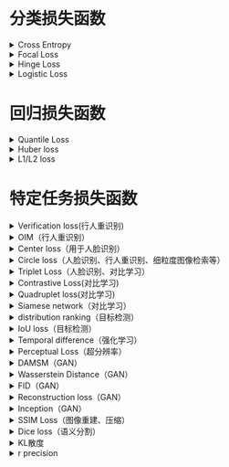 # 分类损失函数
<details>
  <summary>Cross Entropy</summary>
  <h2>1. 损失函数介绍</h2>
    <br />交叉熵（Cross Entropy）是Shannon信息论中一个重要概念，主要用于度量两个概率分布间的差异性信息。
    <br />交叉熵损失函数用于度量实际输出（概率）与期望输出（概率）的距离，也就是交叉熵的值越小，两个概率分布就越接近。
    <br />交叉熵函数常用于分类(classification)。
  <h2>2. 表达式</h2>
    <br />Cross Entropy Loss 定义如下:
    <br /><img src = "figures/CELoss.png" width = "50%">
  <h2>3. 代码实现</h2>
    <br />Cross Entropy Loss的Python代码
    <pre>
    
    def cross_entropy(a, y):
        return np.sum(np.nan_to_num(-y*np.log(a)-(1-y)*np.log(1-a)))

    # tensorflow version
    loss = tf.reduce_mean(-tf.reduce_sum(y_*tf.log(y), reduction_indices=[1]))

    # numpy version
    loss = np.mean(-np.sum(y_*np.log(y), axis=1))</pre>
</details>

<details>
  <summary>Focal Loss</summary>
  <h2>1. 损失函数介绍</h2>
    <br /> Focal Loss是用于分类问题的带参损失函数, 当前object detection算法：
    <br /> 1. two-stage detector: Faster-RCNN为代表，需要region proposal的算法，由于RPN需要对object进行两次过滤(2-stage)，准确率较高但速度慢
    <br /> 2. one-stage detector: YOLO为代表，速度快准确率不高
    <br /> Focal loss 的目的是让one-stage在维持速度的前提下达到two-stage准确率。作者认为one-stage准确率不佳的核心原因：样本类别不均衡。Focal Loss采用调制因子来减少易分类样本的权重，从而使得模型在训练时更专注于难分类的样本。
  <h2>2. 表达式</h2>
    <br />focal Loss 定义如下:
    <br /><img src = "figures/focal_loss.png" width = "50%">
  <h2>3. 代码实现</h2>
    <br />Focal损失函数的Python代码
    <pre>
       class FocalLoss(nn.Module):
          def __init__(self, gamma=0,alpha=1):
              super(FocalLoss, self).__init__()
              self.gamma = gamma
              self.ce = nn.CrossEntropyLoss()
              self.alpha=alpha
          def forward(self, input, target):
              logp = self.ce(input, target)
              p = torch.exp(-logp)
              loss = (1 - p) ** self.gamma * logp
              loss = self.alpha*loss
              return loss.mean()</pre>
</details>

<details>
  <summary>Hinge Loss</summary>
  <h2>1. 损失函数介绍</h2>
    <br /> 用于2分类问题的不带参损失函数，标签值y的取值+1/-1, 预测值y'∈R, 该二分类问题的目标函数的要求：当y大于等于+1或者小于等于-1时，都是分类器确定的分类结果，此时的损失函数loss为0；而当预测值y'∈(−1,1)时，分类器对分类结果不确定，loss不为0。显然，当y'=0时，loss达到最大值重，从而使得模型在训练时更专注于难分类的样本。
  <h2>2. 表达式</h2>
    <br />Hinge Loss 定义如下:
    <br /><img src = "figures/hinge_loss.png" width = "50%">
  <h2>3. 代码实现</h2>
    <br />Hinge损失函数的Python代码
    <pre>
       loss = max(0, 1-target*prediction)</pre>
</details>

<details>
  <summary>Logistic Loss</summary>
  <h2>1. 损失函数介绍</h2>
    <br /> 用于二分类问题的损失函数
  <h2>2. 表达式</h2>
    <br />Logistic Loss 定义如下:
    <br /><img src = "figures/Logistic_loss.png" width = "50%">
  <h2>3. 代码实现</h2>
    <br />Logistic损失函数的Python代码
    <pre>
       loss = 1 / (1 + torch.exp(-x))</pre>
</details>

# 回归损失函数
<details>
  <summary>Quantile Loss</summary>
  <h2>1. 损失函数介绍</h2>
    <br /> 分位数回归 Quantile Regression 是一类在实际应用中非常有用的回归算法，通常的回归算法是拟合目标值的期望或者中位数，而分位数回归可以通过给定不同的分位点，拟合目标值的不同分位数。
    <br /> 分位数回归是通过使用分位数损失 Quantile Loss 来实现这一点的，分位数损失形式如下，式中的 r 分位数系数。
    <br /><img src = "figures/quantile loss.png" width = "50%">
  <h2>2. 代码实现</h2>
    <br />https://gist.github.com/borgwang/4313e9375ef233c3b812f9f80f1af2bb
</details>

<details>
  <summary>Huber loss</summary>
  <h2>1. 损失函数介绍</h2>
    <br /> Huber Loss 是一个用于回归问题的带参损失函数, 优点是能增强平方误差损失函数(MSE, mean square error)对离群点的鲁棒性。
    <br /> 当预测偏差小于 δ 时，它采用平方误差,当预测偏差大于 δ 时，采用的线性误差。
    <br /> 相比于最小二乘的线性回归，HuberLoss降低了对离群点的惩罚程度，所以 HuberLoss 是一种常用的鲁棒的回归损失函数。
  <h2>2. 表达式</h2>
    <br />Huber Loss 定义如下:
    <br /><img src = "figures/Huber Loss.png" width = "50%">
  <h2>3. 代码实现</h2>
    <br />Huber损失函数的Python代码
    <pre># huber 损失
def huber(true, pred, delta):
    loss = np.where(np.abs(true-pred) < delta , 0.5*((true-pred)**2), delta*np.abs(true - pred) - 0.5*(delta**2))
    return np.sum(loss)</pre>
</details>

<details>
  <summary>L1/L2 loss</summary>
  <h2>1. L1-norm loss function</h2>
    <br /><img src = "figures/L1.png" width = "100%">
  <h2>2. L2-norm loss function</h2>
    <br /><img src = "figures/L2.png" width = "100%">
  <h2>3. L1和L2 损失函数区别</h2>
    <br />L2损失函数是最最常用的损失函数，在回归问题中，也就是我们耳熟能详的最小二乘法。并且在满足高斯马尔可夫条件的时候，可以证明使用L2损失函数所得的参数具有无偏性和有效性。
    <br />但是，L1损失函数也有其自己的优点，下面我们对两个损失函数进行比较。
    <br /><img src = "figures/L1L2.png" width = "100%"> 
    <br />稳健性:
    <br />L1损失函数稳健性强是它最大的优点。面对误差较大的观测，L1损失函数不容易受到它的影响。这是因为:L1损失函数增加的只是一个误差，而L2损失函数增加的是误差的平方。当误差较大时，使用L2损失函数，我们需要更大程度的调整模型以适应这个观测，所以L2损失函数没有L1损失函数那么稳定。
    <br />那么，当我们认为模型中可能存在异常值时，使用L1损失函数可能会更好；但是，当我们需要把误差较大的观测也纳入模型中时，使用L2损失函数更好一些。
    <br />解的稳定性:
    <br />首先，从求解效率上来说，L2损失函数处处可导，而L1损失函数在零点位置是不可导的，这就使得使用L2损失函数求解可以得到一个解析解，而L1损失函数则没有；
    <br />其次，当数据有一个微小的变化时，L1损失函数的变化更大，其解更加的不稳定。

  <h2>4. 代码实现</h2>
    <br />L1/L2 loss的Python代码
    <pre>
    import numpy as np
    #定义L1损失函数
    def L1_loss(y_true,y_pre): 
        return np.sum(np.abs(y_true-y_pre))
    #定义L2损失函数
    def L2_loss(y_true,y_pre):
        return np.sum(np.square(y_true-y_pre))</pre>
</details>

# 特定任务损失函数
<details>
  <summary>Verification loss(行人重识别)</summary>
  <h2>1. 损失函数介绍</h2>
    <br /> verification loss可以度量两个样本之间的关系。
  <h2>2. 表达式</h2>
    <br />定义\:每一对训练图片都有一个标签(same/not)，其中表示两张图片属于同一个行人(正样本对)，反之表示它们属于不同行人(负样本对)。一般情况下，通过fij=(fi-fj)^2得到差分特征fij，其中fi和fj是两个样本xi和xj的嵌入特征。 我们使用p(δij | fij )表示输入对(xi和xj)被识别为δij（0或1)的概率。
    <br /><img src = "figures/Verification_loss.png" width = "50%">
  <h2>3. 代码实现</h2>
    <br />Verification loss的Python代码
    <pre>
  def Verification(y,f):
    return -y*torch.log(p(y,f))-(1-y)*torch.log(1-p(y,f))
</details>

<details>
  <summary>OIM（行人重识别）</summary>
    <br /><img src = "figures/OIM.png" width = "100%">
</details>

<details>
  <summary>Center loss（用于人脸识别）</summary>
  <h2>1. 损失函数介绍</h2>
    <br />Center loss用于人脸识别，与softmax cross entropy loss一起使用。Center loss同时学习每个类的特征中心，并惩罚人脸特征与其对应的中心之间的距离。
    <br />Center loss可以尽可能增大类间距离和类内紧凑性，对于人脸识别非常重要。
  <h2>2. 表达式</h2>
    <br /><img src = "figures/center_loss_1.png" width = "25%">
    <br />类别中心在每个mini-batch中的更新量为
    <br /><img src = "figures/center_loss_2.png" width = "25%">
  <h2>3. 代码实现</h2>
    <pre>
    class CenterLoss(nn.Module):
        def __init__(self, num_classes, feat_dim):
            super(CenterLoss, self).__init__()
            self.num_classes = num_classes
            self.feat_dim = feat_dim
            self.centers = nn.Parameter(torch.randn(self.num_classes, self.feat_dim))
    
        def forward(self, x, labels):
            batch_size = x.size(0)
            distmat = torch.pow(x, 2).sum(dim=1, keepdim=True).expand(batch_size, self.num_classes) + \
                      torch.pow(self.centers, 2).sum(dim=1, keepdim=True).expand(self.num_classes, batch_size).t()
            distmat.addmm_(1, -2, x, self.centers.t())
            classes = torch.arange(self.num_classes).long()
            labels = labels.unsqueeze(1).expand(batch_size, self.num_classes)
            mask = labels.eq(classes.expand(batch_size, self.num_classes))
            dist = distmat * mask.float()
            loss = dist.sum() / batch_size
            return loss
	</pre>
</details>

<details>
  <summary>Circle loss（人脸识别、行人重识别、细粒度图像检索等）</summary>
  <h2>1. 损失函数介绍</h2>
    <br />Circle loss可以用于依赖特征学习的任务（人脸识别、行人重识别、细粒度图像检索等）。
    <br />深度特征学习有两种基本范式，分别是使用类标签和使用正负样本对标签进行学习。这两种学习方法之间并无本质区别，其目标都是最大化类内相似度（s_p）和最小化类间相似度（s_n），很多常用的损失函数都会将s_n和s_p组合成相似度对来优化，并试图减小s_n-s_p。
    <br />Circle loss旨在最大化类内相似度，最小化类间相似度：把所有的s_p和s_n两两配对，并减小在所有的相似性对上二者的差值，并通过两个线性因子控制对相似度的惩罚程度，实现更灵活的优化途径和更明确的优化目标。
    <h2>2. 表达式</h2>
    <br /><img src = "figures/circle_loss.png" width = "50%">
  <h2>3. 代码实现</h2>
    <pre>
    class CircleLoss(nn.Module):
        def __init__(self, m, gamma):
            super(CircleLoss, self).__init__()
            self.m = m
            self.gamma = gamma
            self.soft_plus = nn.Softplus()
    
        def forward(self, sp, sn):
            ap = torch.clamp_min(- sp.detach() + 1 + self.m, min=0.)
            an = torch.clamp_min(sn.detach() + self.m, min=0.)
            delta_p = 1 - self.m
            delta_n = self.m
            logit_p = - ap * (sp - delta_p) * self.gamma
            logit_n = an * (sn - delta_n) * self.gamma
            loss = self.soft_plus(torch.logsumexp(logit_n, dim=0) + torch.logsumexp(logit_p, dim=0))
            return loss
	</pre>
</details>

<details>
  <summary>Triplet Loss（人脸识别、对比学习）</summary>
  <h2>1. 损失函数介绍</h2>
    <br /> 回归问题损失函数，用于人脸识别，学习人脸的embedding, 相似的人脸对应的embedding在特征空间内相近，以此距离作人脸识别
  <h2>2. 表达式</h2>
    <br />Triplet Loss 定义如下:
    <br /> (a, p, n) a: anchor, p: positive sample, n: negetive sample
    <br /><img src = "figures/Triplet_loss.png" width = "50%">
  <h2>3. 代码实现</h2>
    <br />Triplet损失函数的Python代码
    <pre>
       triplet_loss = np.maximum(positive_dist - negative_dist + margin, 0.0)</pre>
</details>

<details>
  <summary>Contrastive Loss(对比学习)</summary>
  <h2>1. 损失函数介绍</h2>
    <br /> 对比学习的损失函数，使近似样本之间的距离越小越好。不近似样本之间的距离如果小于m，则通过互斥使其距离接近m。
  <h2>2. 表达式</h2>
    <br />Contrastive Loss 定义如下:
    <br /><img src = "figures/contrastive_loss.png" width = "50%">
  <h2>3. 代码实现</h2>
    <br />交叉损失函数的Python代码
    <pre>
  class ContrastiveLoss(torch.nn.Module):
    def __init__(self, margin=2.0):
        super(ContrastiveLoss, self).__init__()
        self.margin = margin
    def forward(self, output1, output2, label):
        euclidean_distance = F.pairwise_distance(output1, output2)
        loss_contrastive = torch.mean((1-label)*torch.pow(euclidean_distance, 2)\
          +(label)*torch.pow(torch.clamp(self.margin - euclidean_distance, min=0.0), 2))     
        return loss_contrastive</pre>
</details>
  
<details>
  <summary>Quadruplet loss(对比学习)</summary>
  <h2>1. 损失函数介绍</h2>
    <br /> 对比学习的损失函数，一部分就是正常的triplet loss，这部分loss能够让模型区分出正样本对和负样本对之间的相对距离。另一部分是正样本对和其他任意负样本对之前的相对距离。这一部分约束可以理解成最小的类间距离都要大于类内距离。
  <h2>2. 表达式</h2>
    <br />Quadruplet loss 定义如下:
    <br /><img src = "figures/Quadruplet_loss.png" width = "50%">
  <h2>3. 代码实现</h2>
    <br />Quadruplet loss函数的Python代码
    <pre>
  import tensorflow as tf
  def bh_quadruplet_loss(dists, labels):
    # Defines the "batch hard" quadruplet loss function.
    same_identity_mask = tf.equal(tf.expand_dims(labels, axis=1),tf.expand_dims(labels, axis=0))
    negative_mask = tf.logical_not(same_identity_mask)
    positive_mask = tf.logical_xor(same_identity_mask,tf.eye(tf.shape(labels)[0], dtype=tf.bool))
    different_mask = tf.logical_and(negative_mask,positive_mask )   #create the different probe of data
    furthest_positive = tf.reduce_max(dists * tf.cast(positive_mask, tf.float32), axis=1)
    closest_negative = tf.map_fn(lambda x: tf.reduce_min(tf.boolean_mask(x[0], x[1])),
                                 (dists, negative_mask), tf.float32)
    different_negative = tf.map_fn(lambda x: tf.reduce_min(tf.boolean_mask(x[0], x[1])),
                                 (dists, different_mask), tf.float32)
    diff = 2*furthest_positive - closest_negative-different_negative
    return tf.maximum(diff + TL_MARGIN, 0.0)
</details>
	
<details>
  <summary>Siamese network（对比学习）</summary>
  <h2>1. 损失函数介绍</h2>
    <br /> 孪生神经网络用来衡量两个输入的相似程度。孪生神经网络有两个输入（Input1 and Input2）,将两个输入feed进入两个神经网络（Network1 and Network2），这两个神经网络分别将输入映射到新的空间，形成输入在新的空间中的表示。通过Loss的计算，评价两个输入的相似度。
  <h2>2. 形式</h2>
    <br />标准的孪生网络是共享权值的:
    <br /><img src = "figures/Siamese_network.png" width = "50%">
    <br />伪孪生网络（pseudo-siamese network）是不共享权值的:
    <br /><img src = "figures/pseudo-siamese network.png" width = "50%">
  <h2>3. 损失函数的选择</h2>
    <br />siamese network的初衷是计算两个输入的相似度,。左右两个神经网络分别将输入转换成一个"向量"，在新的空间中，通过判断cosine距离就能得到相似度了。传统的siamese network使用Contrastive Loss。
</details>

<details>
  <summary>distribution ranking（目标检测）</summary>
  <h2>1. 损失函数介绍</h2>
    <br /> 这是目标检测领域内提出的loss。在单阶段目标检测任务中存在两个问题，首先，类别之间的候选数量不均衡。如果没有区域提出(region proposal)阶段，背景候选的数量很容易超过前景候选的数量。第二，背景候选的分布不平衡。它们中的大多数可以很容易地与前景对象分开，而只有少数很难区分。考虑到背景候选的不平衡，引入distributional ranking (DR)损失，将前景的约束分布排序在背景候选人的约束分布之上。通过对候选项进行重新加权，得到对应于最坏情况下损失的分布，损失可以集中在前景和背景分布之间的决策边界上。
  <h2>2. 表达式</h2>
    <br />distribution ranking定义如下:
    <br /><img src = "figures/distribution_ranking.png" width = "50%">
  <h2>3. 代码实现</h2>
    <br />distribution ranking的Python代码
    <pre>
class SigmoidDRLoss(nn.Module):
    def __init__(self, pos_lambda=1, neg_lambda=0.1/math.log(3.5), L=6., tau=4.):
        super(SigmoidDRLoss, self).__init__()
        self.margin = 0.5
        self.pos_lambda = pos_lambda
        self.neg_lambda = neg_lambda
        self.L = L
        self.tau = tau

    def forward(self, logits, targets):
        num_classes = logits.shape[1]
        dtype = targets.dtype
        device = targets.device
        class_range = torch.arange(1, num_classes + 1, dtype=dtype, device=device).unsqueeze(0)
        t = targets.unsqueeze(1)
        pos_ind = (t == class_range)
        neg_ind = (t != class_range) * (t >= 0)
        pos_prob = logits[pos_ind].sigmoid()
        neg_prob = logits[neg_ind].sigmoid()
        neg_q = F.softmax(neg_prob/self.neg_lambda, dim=0)
        neg_dist = torch.sum(neg_q * neg_prob)
        if pos_prob.numel() > 0:
            pos_q = F.softmax(-pos_prob/self.pos_lambda, dim=0)
            pos_dist = torch.sum(pos_q * pos_prob)
            loss = self.tau*torch.log(1.+torch.exp(self.L*(neg_dist - pos_dist+self.margin)))/self.L
        else:
            loss = self.tau*torch.log(1.+torch.exp(self.L*(neg_dist - 1. + self.margin)))/self.L
        return loss
</details>
 
<details>
  <summary>IoU loss（目标检测）</summary>
  <h2>1. 损失函数介绍</h2>
    <br />IoU loss用于目标检测任务的边界框回归分支。
    <br />IoU loss直接优化预测边界框与真实边界框之间的交并比，与分别优化边界框的坐标不同，IoU loss考虑了不同坐标之间的相互关系，也可以降低损失对目标尺寸的敏感性。
  <h2>2. 表达式</h2>
    <br /><img src = "figures/iou_loss.png" width = "25%">
  <h2>3. 代码实现</h2>
    <pre>
    def iou_loss(pred, target):
        # shape of pred and target: Nx4
        pred_t, pred_l, pred_b, pred_r = pred.split(1,dim=1)
        target_t, target_l, target_b, target_r = target.split(1,dim=1)
        pred_area = (pred_t + pred_b) * (pred_l + pred_r)
        target_area = (target_t + target_b) * (target_l + target_r)
        i_h = torch.min(pred_t, target_t) + torch.min(pred_b, target_b)
        i_w = torch.min(pred_l, target_l) + torch.min(pred_r, target_r)
        intersection = 
        loss = - torch.log(intersection / (pred_area + target_area - intersection + 1.))
        return loss.mean()
	</pre>
</details>

<details>
  <summary>Temporal difference（强化学习）</summary>
  <h2>1. 介绍</h2>
    <br /> Temporal difference是强化学习中的一种方法。
    <br /> 时间差分是强化学习中最核心也最新奇的想法。它混合了动态规划和蒙特卡洛。和蒙特卡洛类似，时间差分方法从历史经验中去学习，利用了采样的思想；和动态规划类似，使用贝尔曼方程，使用后继状态的值函数更新当前状态的值函数。
  <h2>2. 算法流程</h2>
    <br /><img src = "figures/T D.png" width = "100%">
</details>
  
<details>
  <summary>Perceptual Loss（超分辨率）</summary>
  <h2>1. 损失函数介绍</h2>
    <br /> 超分辨率问题中的损失函数，也被称为感知损失函数。传统的超分工作中通常采用像素级的误差损失，却没有捕获到预测结果和Ground truth之间的感知区别。而感知损失则提供了一种建立在像素级别以上的对图像更高级语义信息的比较。
  <h2>2. 表达式</h2>
    <br />Perceptual Loss 定义如下:
    <br /><img src = "figures/Perceptual loss.png" width = "100%">
</details>
 
<details>
  <summary>DAMSM（GAN）</summary>
    <br /><img src = "figures/DAMSM.png" width = "100%">
</details>
  
<details>
  <summary>Wasserstein Distance（GAN）</summary>
  <h2>1. 损失函数介绍</h2>
    <br /> 传统的GAN loss中（JS散度和KL散度）存在很多问题，导致GAN的训练十分困难，主要表现为：模式坍塌（生成样本多样性不足）、不稳定（难以收敛）。很多研究都对GAN训练的困难性进行了探讨，最关键的问题在于，采用KL散度和JS散度作为两个概率的差异的衡量，如果两个概率的支撑集不重叠，就无法让那个参数化的、可移动的概率分布慢慢靠近以拟合目标分布。因此，研究者提出Wasserstein GAN，即WGAN，采用一种新的Loss定义，即Wasserstein Distance，作为两个概率分布的距离衡量指标。
  <h2>2. 表达式</h2>
    <br />Wasserstein Distance定义如下:
    <br /><img src = "figures/Wasserstein Distance.PNG" width = "50%">
</details>
 
<details>
  <summary>FID（GAN）</summary>
  <h2>1. 损失函数介绍</h2>
    <br /> FID (Frechet Inception Distance score)是计算真实图像和生成图像的特征向量之间距离的一种度量。FID 从原始图像的计算机视觉特征的统计方面的相似度来衡量两组图像的相似度，这种视觉特征是使用 Inception v3 图像分类模型计算的得到的。分数越低代表两组图像越相似，或者说二者的统计量越相似，FID 在最佳情况下的得分为 0.0，表示两组图像相同。FID 分数被用于评估由生成性对抗网络生成的图像的质量，较低的分数与较高质量的图像有很高的相关性。
  <h2>2. 表达式</h2>
    <br />FID定义如下:
    <br /><img src = "figures/FID.PNG" width = "80%">
</details>

<details>
  <summary>Reconstruction loss（GAN）</summary>
  <h2>1. 损失函数介绍</h2>
    <br />faceswap-GAN中构建了一个编码器和两个解码器，训练时使用Reconstruction loss，使源人脸和目标人脸通过对应的编码器和解码器后能够重建，以此训练编码器和解码器。Reconstruction loss使用L1 loss。
  <h2>2. 表达式</h2>
    <br /><img src = "figures/recon_loss.png" width = "25%">
</details>

<details>
  <summary>Inception（GAN）</summary>
  <h2>1. 损失函数介绍</h2>
    <br /> 评价一个生成模型，我们需要考验它两方面性能：1. 生成的图片是否清晰；2. 生成的图片是否多样。生成的图片不够清晰，显然说明生成模型表现欠佳；生成的图片足够清晰，我们还要看是不是能生成足够多样的图片，有些生成模型只能生成有限的几种清晰图片，陷入了所谓 mode collapse，也并不能看作是好的模型。而Inception Score正是这样一种衡量清晰度和多样性的度量指标。更直观而言，对于单一的生成图像，Inception输出的概率分布熵值应该尽量小，因为越小说明生成图像越有可能属于某个类别，代表图像质量高；对于生成器生成的一批图像而言，Inception输出的平均概率分布熵值应该尽量大。因为生成器应该保证生成图像的多样性。
  <h2>2. 表达式</h2>
    <br />Wasserstein Distance定义如下:
    <br /><img src = "figures/Inception.PNG" width = "50%">
</details>
  
<details>
  <summary>SSIM Loss（图像重建、压缩）</summary>
  <h2>1. 损失函数介绍</h2>
    <br /> 当对一幅图片进行有损压缩，或者一幅图片有了噪声、畸变（distortion）等。我们人可以分辨出这两幅图大概率还是同一幅图，但如何有效地衡量他们的相似性呢？传统的L2距离（Mean Square Error,MSE）和L1距离无法衡量图片的结构相似性，因此需要新的度量标准弥补这一缺陷。
  
  研究发现，人眼对光照不敏感，但对局部（图像不同部分）光照的变化敏感；对灰度不敏感，但对各部分灰度的相对变化程度（对比度变化）敏感；并且对整体的结构敏感。基于以上先验信息，研究者提出了SSIM这种structure similarity的方法来做最后变化后的图片与变化前的结构相似性。
  <h2>2. 表达式</h2>
    <br />SSIM Loss定义如下:
    <br /><img src = "figures/SSIM Loss.PNG" width = "50%">
</details>
 
<details>
  <summary>Dice loss（语义分割）</summary>
  <h2>1. 损失函数介绍</h2>
    <br />Dice系数是一种集合相似度度量，是语义分割任务的评价指标之一。
    <br />Dice loss用于分割任务，是一种基于区域的损失函数，直接优化Dice系数，同时可以减少类别不平衡问题的影响。
  <h2>2. 表达式</h2>
    <br /><img src = "figures/dice_loss.png" width = "25%">
  <h2>3. 代码实现</h2>
    <pre>
    def dice_loss(pred, target):
        # shape of pred and target: NxCxHxW
        intersection = (pred * target).sum(dim=(2, 3))
        loss = (2. * intersection + 1.) / (pred.sum(dim=(2, 3)) + target.sum(dim=(2, 3)) + 1.)
        return 1 - loss.mean()
	</pre>
</details>

<details>
  <summary>KL散度</summary>
  <h2>1. 损失函数介绍</h2>
    <br /> 相对熵，又被称为KL散度或信息散度，是两个概率分布间差异的非对称性度量 。在信息论中，相对熵等价于两个概率分布的信息熵的差值，若其中一个概率分布为真实分布，另一个为理论（拟合）分布，则此时相对熵等于交叉熵与真实分布的信息熵之差，表示使用理论分布拟合真实分布时产生的信息损耗 。
  <h2>2. 表达式</h2>
    <br />KL散度定义如下（注意：p*log（p）-p*log(q)=p*log（p/q)，前者更利于推导的理解，后者实现起来更方便）:
    <br /><img src = "figures/KL.png" width = "50%">
  <h2>3. 代码实现</h2>
    <br />KL散度的Python代码
    <pre>
  def KL(P,Q):
    return sum(P * log(P / Q))
</details>
	
<details>
  <summary>r precision</summary>
    <br /><img src = "figures/r_precision.png" width = "100%">
</details>
	
